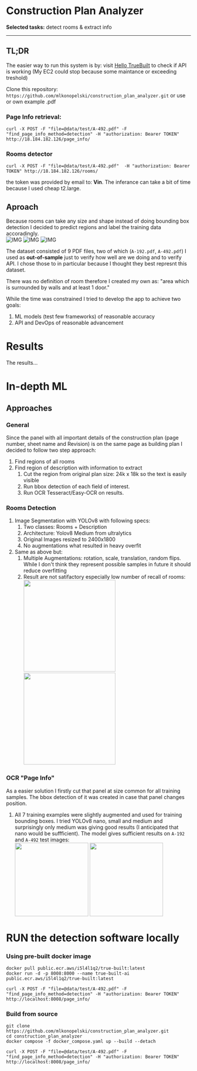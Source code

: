 # Construction Plan Analyzer
**Selected tasks:** detect rooms & extract info    

------------------------------    

## TL;DR
The easier way to run this system is by:
visit [Hello TrueBuilt](http://18.184.182.126) to check if API is working (My EC2 could stop because some maintance or exceeding treshold)

Clone this repository: `https://github.com/mlkonopelski/construction_plan_analyzer.git` or use or own example .pdf 

### Page Info retrieval:
```
curl -X POST -F "file=@data/test/A-492.pdf" -F "find_page_info_method=detection" -H "authorization: Bearer TOKEN" http://18.184.182.126/page_info/
```   
### Rooms detector
```
curl -X POST -F "file=@data/test/A-492.pdf"  -H "authorization: Bearer TOKEN" http://18.184.182.126/rooms/
```   

the token was provided by email to: **Vin**. The inferance can take a bit of time because I used cheap t2.large.


## Aproach 
Because rooms can take any size and shape instead of doing bounding box detection I decided to predict regions and label the training data accoradingly.  
![IMG](readme-resources/true-labels1.png)
![IMG](readme-resources/true-labels2.png)
![IMG](readme-resources/true-labels3.png)

The dataset consisted of 9 PDF files, two of which (`A-192.pdf`, `A-492.pdf`) I used as **out-of-sample** just to verify how well are we doing and to verify API. I chose those to in particular because I thought they best represnt this dataset. 

There was no definition of room therefore I created my own as: "area which is surrounded by walls and at least 1 door." 

While the time was constrained I tried to develop the app to achieve two goals:
1. ML models (test few frameworks) of reasonable accuracy
1. API and DevOps of reasonable advancement 

# Results
The results...

# In-depth ML
## Approaches
### General
Since the panel with all important details of the construction plan (page number, sheet name and Revision) is on the same page as building plan I decided to follow two step approach:
1. Find regions of all rooms
2. Find region of description with information to extract
    1. Cut the region from original plan size: 24k x 18k so the text is easily visible
    2. Run bbox detection of each field of interest. 
    3. Run OCR Tesseract/Easy-OCR on results. 

### Rooms Detection
1. Image Segmentation with YOLOv8 with following specs:
    1. Two classes: Rooms + Description
    1. Architecture: Yolov8 Medium from ultralytics
    1. Original Images resized to 2400x1800
    1. No augmentations what resulted in heavy overfit
1. Same as above but:
    1. Multiple Augmentations: rotation, scale, translation, random flips. While I don't think they represent possible samples in future it should reduce overfitting
    2. Result are not satifactory especially low number of recall of rooms:  
    <img src="https://github.com/mlkonopelski/construction_plan_analyzer/blob/main/readme-resources/yolo-seg-result1.png" width="250"> <img src="https://github.com/mlkonopelski/construction_plan_analyzer/blob/main/readme-resources/yolo-seg-result2.png" width="250">

### OCR "Page Info"
As a easier solution I firstly cut that panel at size common for all training samples. The bbox detection of it was created in case that panel changes position.
1. All 7 training examples were slightly augmented and used for training bounding boxes. I tried YOLOv8 nano, small and medium and surprisingly only medium was giving good results (I anticipated that nano would be suffficient). 
The model gives sufficient results on `A-192` and `A-492` test images:  
<img src="https://github.com/mlkonopelski/construction_plan_analyzer/blob/main/data/predictions/page-info-det/A-192.png" width="200"> <img src="https://github.com/mlkonopelski/construction_plan_analyzer/blob/main/data/predictions/page-info-det/A-492.png" width="200">



# RUN the detection software locally
### Using pre-built docker image
```
docker pull public.ecr.aws/i5l4l1q2/true-built:latest
docker run -d -p 8008:8000 --name true-built-ai public.ecr.aws/i5l4l1q2/true-built:latest

curl -X POST -F "file=@data/test/A-492.pdf" -F "find_page_info_method=detection" -H "authorization: Bearer TOKEN" http://localhost:8008/page_info/
```
### Build from source
```
git clone https://github.com/mlkonopelski/construction_plan_analyzer.git
cd construction_plan_analyzer
docker compose -f docker_compose.yaml up --build --detach

curl -X POST -F "file=@data/test/A-492.pdf" -F "find_page_info_method=detection" -H "authorization: Bearer TOKEN" http://localhost:8008/page_info/
```